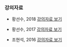 ### 강의자료

- 황선수, 2018
<a href="http://view.gitlab.uit.navercorp.com/sunsoo/lecture/raw/master/@index.html" target="_blank">강의자료 보기</a>

- 황선수, 2017
<a href="http://view.gitlab2.uit.nhncorp.com/sunsoo/lecture/raw/master/@index.html" target="_blank">강의자료 보기</a>

- 조현석, 2016
<a href="http://oss.navercorp.com/hyunsuk-jo/sass-lecture" target="_blank">강의자료 보기</a>